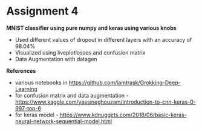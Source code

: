 # Assignment 4

**MNIST classifier using pure numpy and keras using various knobs**

- Used different values of dropout in different layers with an accuracy of 98.04%
- Visualized using liveplotlosses and confusion matrix
- Data Augmentation with datagen

**References**
- various notebooks in https://github.com/iamtrask/Grokking-Deep-Learning
- for confusion matrix and data augmentation - https://www.kaggle.com/yassineghouzam/introduction-to-cnn-keras-0-997-top-6
- for keras model - https://www.kdnuggets.com/2018/06/basic-keras-neural-network-sequential-model.html

